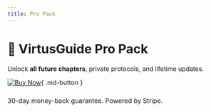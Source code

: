 ```yaml
---
title: Pro Pack
---
```


# 🚀 VirtusGuide Pro Pack

Unlock **all future chapters**, private protocols, and lifetime updates.

[![Buy Now](assets/stripe-logo.svg)](https://buy.stripe.com/eVqeVcbx6162ebf9FC4gg00){ .md-button }

<div style="margin-top:1.5rem;font-size:.9rem">
30-day money-back guarantee. Powered by Stripe.
</div>
